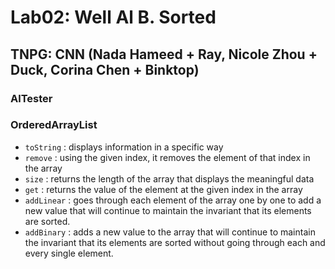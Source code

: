 # Lab02: Well Al B. Sorted

## TNPG: CNN (Nada Hameed + Ray, Nicole Zhou + Duck, Corina Chen + Binktop)

### AlTester

### OrderedArrayList
- `toString` : displays information in a specific way
- `remove` : using the given index, it removes the element of that index in the array
- `size` : returns the length of the array that displays the meaningful data
- `get` : returns the value of the element at the given index in the array
- `addLinear` : goes through each element of the array one by one to add a new value that will continue to maintain the invariant that its elements are sorted.
- `addBinary` : adds a new value to the array that will continue to maintain the invariant that its elements are sorted without going through each and every single element.
